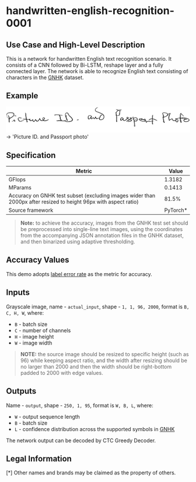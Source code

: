 # handwritten-english-recognition-0001

## Use Case and High-Level Description

This is a network for handwritten English text recognition scenario. It consists of a CNN followed by Bi-LSTM, reshape layer and a fully connected layer.
The network is able to recognize English text consisting of characters in the [GNHK](https://goodnotes.com/gnhk/) dataset.

## Example

![](./assets/handwritten-english-recognition-0001.jpg) -> 'Picture ID. and Passport photo'

## Specification

| Metric                    | Value     |
| ------------------------- | --------- |
| GFlops                    | 1.3182    |
| MParams                   | 0.1413    |
| Accuracy on GNHK test subset (excluding images wider than 2000px after resized to height 96px with aspect ratio) | 81.5%     |
| Source framework          | PyTorch\* |

> **Note:** to achieve the accuracy, images from the GNHK test set should be preprocessed into single-line text images, using the coordinates from the accompanying JSON annotation files in the GNHK dataset, and then binarized using adaptive thresholding.

## Accuracy Values

This demo adopts [label error rate](https://dl.acm.org/doi/abs/10.1145/1143844.1143891) as the metric for accuracy.

## Inputs

Grayscale image, name - `actual_input`, shape - `1, 1, 96, 2000`, format is `B, C, H, W`, where:

- `B` - batch size
- `C` - number of channels
- `H` - image height
- `W` - image width

> **NOTE:**  the source image should be resized to specific height (such as 96) while keeping aspect ratio, and the width after resizing should be no larger than 2000 and then the width should be right-bottom padded to 2000 with edge values.

## Outputs

Name - `output`, shape - `250, 1, 95`, format is `W, B, L`, where:

- `W` - output sequence length
- `B` - batch size
- `L` - confidence distribution across the supported symbols in [GNHK](https://goodnotes.com/gnhk/)

The network output can be decoded by CTC Greedy Decoder.

## Legal Information

[*] Other names and brands may be claimed as the property of others.
